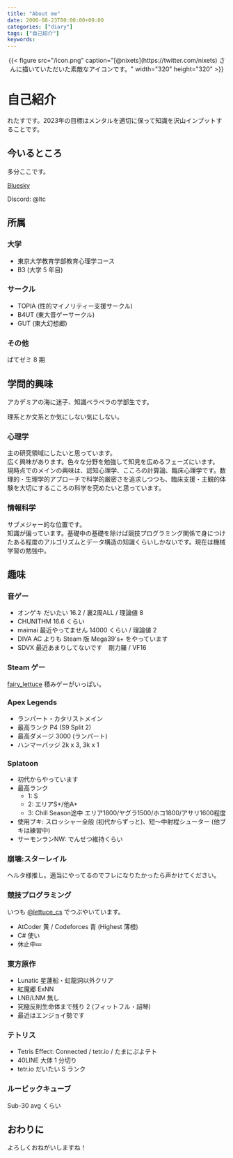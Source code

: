 ```yaml
---
title: "About me"
date: 2000-08-23T00:00:00+09:00
categories: ["diary"]
tags: ["自己紹介"]
keywords:
---
```


<div align="center">
{{< figure src="/icon.png" caption="[@nixets](https://twitter.com/nixets) さんに描いていただいた素敵なアイコンです。" width="320" height="320" >}}
</div>

# 自己紹介

れたすです。2023年の目標はメンタルを適切に保って知識を沢山インプットすることです。

<!--more-->

## 今いるところ

多分ここです。

[Bluesky](https://bsky.app/profile/fairy-lettuce.com)

Discord: @ltc

## 所属

### 大学

- 東京大学教育学部教育心理学コース  
- B3 (大学 5 年目)

### サークル

- TOPIA (性的マイノリティー支援サークル)
- B4UT (東大音ゲーサークル)
- GUT (東大幻想郷)

### その他

ぱてゼミ 8 期

## 学問的興味

アカデミアの海に迷子、知識ペラペラの学部生です。

理系とか文系とか気にしない気にしない。

### 心理学
主の研究領域にしたいと思っています。  
広く興味があります。色々な分野を勉強して知見を広めるフェーズにいます。  
現時点でのメインの興味は、認知心理学、こころの計算論、臨床心理学です。数理的・生理学的アプローチで科学的厳密さを追求しつつも、臨床支援・主観的体験を大切にするこころの科学を究めたいと思っています。

### 情報科学
サブメジャー的な位置です。  
知識が偏っています。基礎中の基礎を除けば競技プログラミング関係で身につけたある程度のアルゴリズムとデータ構造の知識くらいしかないです。現在は機械学習の勉強中。

## 趣味

### 音ゲー

- オンゲキ
だいたい 16.2 / 裏2周ALL / 理論値 8
- CHUNITHM
16.6 くらい
- maimai
最近やってません 14000 くらい / 理論値 2
- DIVA
AC よりも Steam 版 Mega39's+ をやっています
- SDVX
最近あまりしてないです　剛力羅 / VF16

### Steam ゲー

[fairy_lettuce](https://steamcommunity.com/id/fairy_lettuce)
積みゲーがいっぱい。

### Apex Legends

- ランパート・カタリストメイン
- 最高ランク P4 (S9 Split 2)
- 最高ダメージ 3000 (ランパート)
- ハンマーバッジ 2k x 3, 3k x 1

### Splatoon

- 初代からやっています
- 最高ランク
    - 1: S
    - 2: エリアS+/他A+
    - 3: Chill Season途中 エリア1800/ヤグラ1500/ホコ1800/アサリ1600程度
- 使用ブキ: スロッシャー全般 (初代からずっと)、短～中射程シューター (他ブキは練習中)
- サーモンランNW: でんせつ維持くらい

### 崩壊:スターレイル

ヘルタ様推し。適当にやってるのでフレになりたかったら声かけてください。

### 競技プログラミング

いつも [@lettuce_cs](https://twitter.com/lettuce_cs) でつぶやいています。
- AtCoder 黄 / Codeforces 青 (Highest 薄橙)
- C# 使い
- 休止中💤

### 東方原作

- Lunatic 星蓮船・虹龍洞以外クリア
- 紅魔郷 ExNN
- LNB/LNM 無し
- 究極反則生命体まで残り 2 (フィットフル・詔琴)
- 最近はエンジョイ勢です

### テトリス

- Tetris Effect: Connected / tetr.io / たまにぷよテト
- 40LINE 大体 1 分切り
- tetr.io だいたい S ランク

### ルービックキューブ
Sub-30 avg くらい

## おわりに

よろしくおねがいしますね！